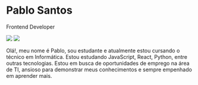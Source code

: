 # Pablo Santos

Frontend Developer

<a href="https://www.linkedin.com/in/pablo-santos-25773025b/" target="_blank"><img src="https://img.shields.io/badge/-LinkedIn-%230077B5?style=for-the-badge&logo=linkedin&logoColor=white" target="_blank"></a> 
<a href = "mailto:pablomoreirasantos.hp@gmail.com"><img src="https://img.shields.io/badge/-Gmail-%23333?style=for-the-badge&logo=gmail&logoColor=white" target="_blank"></a>

Olá!, meu nome é Pablo, sou estudante e atualmente estou cursando o técnico em Informática. Estou estudando JavaScript, React, Python, entre outras tecnologias. Estou em busca de oportunidades de emprego na área de TI, ansioso para demonstrar meus conhecimentos e sempre empenhado em aprender mais.
